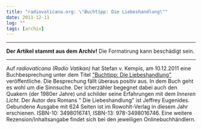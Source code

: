 ```yaml
---
title: "radiovaticana.org: \"Buchtipp: Die Liebeshandlung\""
date: 2011-12-11
log: ""
tags: [archiv]
---
```

<hr><b>Der Artikel stammt aus dem Archiv!</b> Die Formatirung kann beschädigt sein.<hr>
<p>Auf <i>radiovaticana (Radio Vatikan)</i> hat Stefan v. Kempis,  am 10.12.2011 eine Buchbesprechung unter dem Titel <a href="http://www.oecumene.radiovaticana.org/ted/articolo.asp?c=545122">"Buchtipp: Die Liebeshandlung"</a> veröffentliche. Die Besprechung fällt überaus positiv aus. In dem Buch geht es wohl um die Sinnsuche. Der Icherzähler begegnet dabei auch den Quakern (der 1980er Jahre) und schilder seine Erfahrungen mit dem <i>Inneren  Licht</i>. <!--break-->Der Autor des Romans " Die Liebeshandlung"  ist Jeffrey Eugenides. Gebundene Ausgabe mit 624 Seiten ist im Rowohlt-Verlag in diesem Jahr erschienen. ISBN-10: 3498016741, ISBN-13: 978-3498016746. Eine weitere Rezension/Inhaltsangabe findet sich bei den jeweiligen Onlinebuchhändlern.</p>
